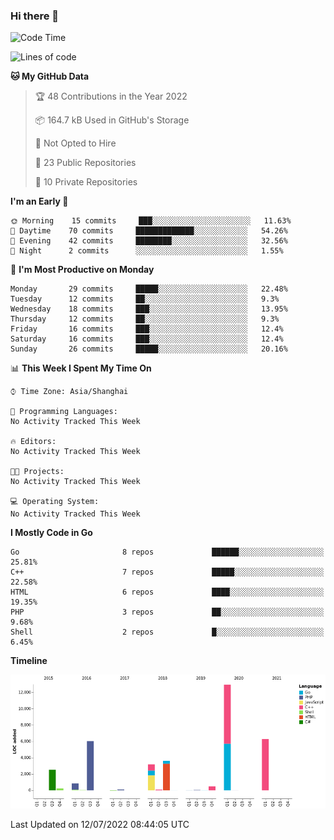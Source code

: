 ### Hi there 👋

<!--
**pinelliar/pinelliar** is a ✨ _special_ ✨ repository because its `README.md` (this file) appears on your GitHub profile.

Here are some ideas to get you started:

- 🔭 I’m currently working on ...
- 🌱 I’m currently learning ...
- 👯 I’m looking to collaborate on ...
- 🤔 I’m looking for help with ...
- 💬 Ask me about ...
- 📫 How to reach me: ...
- 😄 Pronouns: ...
- ⚡ Fun fact: ...
-->

<!--START_SECTION:waka-->
![Code Time](http://img.shields.io/badge/Code%20Time-0%20secs-blue)

![Lines of code](https://img.shields.io/badge/From%20Hello%20World%20I%27ve%20Written-36%20Thousand%20lines%20of%20code-blue)

**🐱 My GitHub Data** 

> 🏆 48 Contributions in the Year 2022
 > 
> 📦 164.7 kB Used in GitHub's Storage 
 > 
> 🚫 Not Opted to Hire
 > 
> 📜 23 Public Repositories 
 > 
> 🔑 10 Private Repositories  
 > 
**I'm an Early 🐤** 

```text
🌞 Morning    15 commits     ███░░░░░░░░░░░░░░░░░░░░░░   11.63% 
🌆 Daytime    70 commits     █████████████░░░░░░░░░░░░   54.26% 
🌃 Evening    42 commits     ████████░░░░░░░░░░░░░░░░░   32.56% 
🌙 Night      2 commits      ░░░░░░░░░░░░░░░░░░░░░░░░░   1.55%

```
📅 **I'm Most Productive on Monday** 

```text
Monday       29 commits     █████░░░░░░░░░░░░░░░░░░░░   22.48% 
Tuesday      12 commits     ██░░░░░░░░░░░░░░░░░░░░░░░   9.3% 
Wednesday    18 commits     ███░░░░░░░░░░░░░░░░░░░░░░   13.95% 
Thursday     12 commits     ██░░░░░░░░░░░░░░░░░░░░░░░   9.3% 
Friday       16 commits     ███░░░░░░░░░░░░░░░░░░░░░░   12.4% 
Saturday     16 commits     ███░░░░░░░░░░░░░░░░░░░░░░   12.4% 
Sunday       26 commits     █████░░░░░░░░░░░░░░░░░░░░   20.16%

```


📊 **This Week I Spent My Time On** 

```text
⌚︎ Time Zone: Asia/Shanghai

💬 Programming Languages: 
No Activity Tracked This Week

🔥 Editors: 
No Activity Tracked This Week

🐱‍💻 Projects: 
No Activity Tracked This Week

💻 Operating System: 
No Activity Tracked This Week

```

**I Mostly Code in Go** 

```text
Go                       8 repos             ██████░░░░░░░░░░░░░░░░░░░   25.81% 
C++                      7 repos             █████░░░░░░░░░░░░░░░░░░░░   22.58% 
HTML                     6 repos             ████░░░░░░░░░░░░░░░░░░░░░   19.35% 
PHP                      3 repos             ██░░░░░░░░░░░░░░░░░░░░░░░   9.68% 
Shell                    2 repos             █░░░░░░░░░░░░░░░░░░░░░░░░   6.45%

```


**Timeline**

![Chart not found](https://raw.githubusercontent.com/hycinth22/hycinth22/main/charts/bar_graph.png) 


 Last Updated on 12/07/2022 08:44:05 UTC
<!--END_SECTION:waka-->
